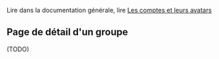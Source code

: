 
Lire dans la documentation générale, lire  <a href="$$/appli/comptes.html" target="_blank">Les comptes et leurs avatars</a>

## Page de détail d'un groupe
(TODO)
